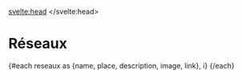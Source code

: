 <svelte:head>
    <title>Réseaux</title> 
</svelte:head>
<script>
     import SoftwareCard from "$lib/components/SoftwareCard.svelte";
     import Info from "$lib/components/Info.svelte";
     import Reseaux from "$lib/data/reseaux.json";
     import { shuffleArray } from "$lib/utils";
     let reseaux = Reseaux;
     shuffleArray(reseaux);
</script>

# Réseaux

<Info info="Il existe plusieurs collectifs et groupes qui promeuvent la pratique du <i>live coding</i>. Cette page est un recensement des groupes connus. Si vous êtes actifs, faites-le nous savoir ou ajoutez quelque chose ici depuis le dépôt GitHub." markdown=false />

<div class="space-y-6 mt-8">
{#each reseaux as {name, place, description, image, link}, i}
<SoftwareCard name={name} creator={place} description={description}
image={image} link={link} />
{/each}
</div>
